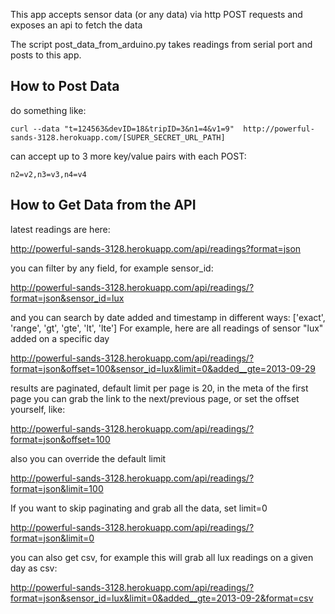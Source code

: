 This app accepts sensor data (or any data) via http POST requests and exposes an api to fetch the data

The script post_data_from_arduino.py takes readings from serial port and posts to this app.

## How to Post Data

do something like:

    curl --data "t=124563&devID=18&tripID=3&n1=4&v1=9"  http://powerful-sands-3128.herokuapp.com/[SUPER_SECRET_URL_PATH]

can accept up to 3 more key/value pairs with each POST:

    n2=v2,n3=v3,n4=v4



## How to Get Data from the API

latest readings are here:

<http://powerful-sands-3128.herokuapp.com/api/readings?format=json>

you can filter by any field, for example sensor_id:

<http://powerful-sands-3128.herokuapp.com/api/readings/?format=json&sensor_id=lux>

and you can search by date added and timestamp in different ways: ['exact', 'range', 'gt', 'gte', 'lt', 'lte'] For example, here are all readings of sensor "lux" added on a specific day

<http://powerful-sands-3128.herokuapp.com/api/readings/?format=json&offset=100&sensor_id=lux&limit=0&added__gte=2013-09-29>

results are paginated, default limit per page is 20, in the meta of the first page you can grab the link to the next/previous page, or set the offset yourself, like:

<http://powerful-sands-3128.herokuapp.com/api/readings/?format=json&offset=100>

also you can override the default limit

<http://powerful-sands-3128.herokuapp.com/api/readings/?format=json&limit=100>

If you want to skip paginating and grab all the data, set limit=0

<http://powerful-sands-3128.herokuapp.com/api/readings/?format=json&limit=0>

you can also get csv, for example this will grab all lux readings on a given day as csv:

<http://powerful-sands-3128.herokuapp.com/api/readings/?format=json&sensor_id=lux&limit=0&added__gte=2013-09-2&format=csv>
